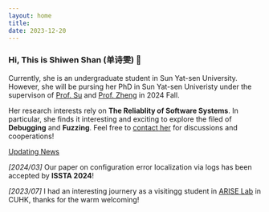 ```yaml
---
layout: home
title: 
date: 2023-12-20 
---
```

### Hi, This is Shiwen Shan (单诗雯) 👋
Currently, she is an undergraduate student in Sun Yat-sen University. However, she will be pursing her PhD in Sun Yat-sen Univeristy under the supervison of 
<a href="https://yxsu.github.io/" class="highlighted">Prof. Su</a> and <a href="https://www.zibinzheng.com/" class="highlighted">Prof. Zheng</a> in 2024 Fall.
<!-- [<font color='blue'>Prof. Su</font>](https://yxsu.github.io/) and [<font color='blue'>Prof. Zheng</font>](https://www.zibinzheng.com/). -->

Her research interests rely on **The Reliablity of Software Systems**. In particular, she finds it interesting and exciting to explore the filed of **Debugging** and **Fuzzing**. Feel free to <a href="/contact.html">contact her</a> for discussions and cooperations!

<a href="/news.html" class="highlighted">Updating News</a>

*[2024/03]* Our paper on configuration error localization via logs has been accepted by **ISSTA 2024**!

*[2023/07]* I had an interesting journery as a visitingg student in <a href="http://ariselab.cse.cuhk.edu.hk/" class="highlighted">ARISE Lab</a> in CUHK, thanks for the warm welcoming!